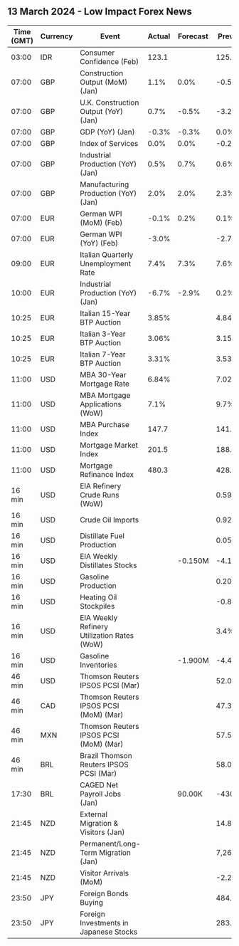 ## 13 March 2024 - Low Impact Forex News

| Time (GMT) | Currency | Event | Actual | Forecast | Previous |
|------|----------|-------|--------|----------|----------|
| 03:00 | IDR | Consumer Confidence (Feb) | 123.1 |  | 125.0 |
| 07:00 | GBP | Construction Output (MoM) (Jan) | 1.1% | 0.0% | -0.5% |
| 07:00 | GBP | U.K. Construction Output (YoY) (Jan) | 0.7% | -0.5% | -3.2% |
| 07:00 | GBP | GDP (YoY) (Jan) | -0.3% | -0.3% | 0.0% |
| 07:00 | GBP | Index of Services | 0.0% | 0.0% | -0.2% |
| 07:00 | GBP | Industrial Production (YoY) (Jan) | 0.5% | 0.7% | 0.6% |
| 07:00 | GBP | Manufacturing Production (YoY) (Jan) | 2.0% | 2.0% | 2.3% |
| 07:00 | EUR | German WPI (MoM) (Feb) | -0.1% | 0.2% | 0.1% |
| 07:00 | EUR | German WPI (YoY) (Feb) | -3.0% |  | -2.7% |
| 09:00 | EUR | Italian Quarterly Unemployment Rate | 7.4% | 7.3% | 7.6% |
| 10:00 | EUR | Industrial Production (YoY) (Jan) | -6.7% | -2.9% | 0.2% |
| 10:25 | EUR | Italian 15-Year BTP Auction | 3.85% |  | 4.84% |
| 10:25 | EUR | Italian 3-Year BTP Auction | 3.06% |  | 3.15% |
| 10:25 | EUR | Italian 7-Year BTP Auction | 3.31% |  | 3.53% |
| 11:00 | USD | MBA 30-Year Mortgage Rate | 6.84% |  | 7.02% |
| 11:00 | USD | MBA Mortgage Applications (WoW) | 7.1% |  | 9.7% |
| 11:00 | USD | MBA Purchase Index | 147.7 |  | 141.1 |
| 11:00 | USD | Mortgage Market Index | 201.5 |  | 188.2 |
| 11:00 | USD | Mortgage Refinance Index | 480.3 |  | 428.1 |
| 16 min | USD | EIA Refinery Crude Runs (WoW) |  |  | 0.594M |
| 16 min | USD | Crude Oil Imports |  |  | 0.928M |
| 16 min | USD | Distillate Fuel Production |  |  | 0.056M |
| 16 min | USD | EIA Weekly Distillates Stocks |  | -0.150M | -4.131M |
| 16 min | USD | Gasoline Production |  |  | 0.207M |
| 16 min | USD | Heating Oil Stockpiles |  |  | -0.812M |
| 16 min | USD | EIA Weekly Refinery Utilization Rates (WoW) |  |  | 3.4% |
| 16 min | USD | Gasoline Inventories |  | -1.900M | -4.460M |
| 46 min | USD | Thomson Reuters IPSOS PCSI (Mar) |  |  | 52.03 |
| 46 min | CAD | Thomson Reuters IPSOS PCSI (MoM) (Mar) |  |  | 47.38 |
| 46 min | MXN | Thomson Reuters IPSOS PCSI (MoM) (Mar) |  |  | 57.50 |
| 46 min | BRL | Brazil Thomson Reuters IPSOS PCSI (Mar) |  |  | 58.00 |
| 17:30 | BRL | CAGED Net Payroll Jobs (Jan) |  | 90.00K | -430.16K |
| 21:45 | NZD | External Migration & Visitors (Jan) |  |  | 14.80% |
| 21:45 | NZD | Permanent/Long-Term Migration (Jan) |  |  | 7,260 |
| 21:45 | NZD | Visitor Arrivals (MoM) |  |  | -2.2% |
| 23:50 | JPY | Foreign Bonds Buying |  |  | 484.6B |
| 23:50 | JPY | Foreign Investments in Japanese Stocks |  |  | 283.9B |
